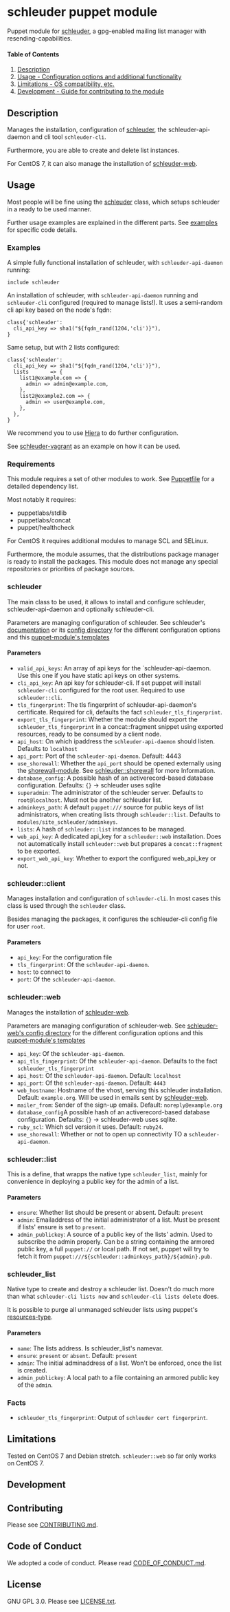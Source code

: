# schleuder puppet module

Puppet module for [schleuder](https://schleuder.org), a gpg-enabled mailing list manager with resending-capabilities.

#### Table of Contents

1. [Description](#description)
1. [Usage - Configuration options and additional functionality](#usage)
1. [Limitations - OS compatibility, etc.](#limitations)
1. [Development - Guide for contributing to the module](#development)

## Description


Manages the installation, configuration of [schleuder](https://schleuder.org), the schleuder-api-daemon and cli tool `schleuder-cli`.

Furthermore, you are able to create and delete list instances.

For CentOS 7, it can also manage the installation of [schleuder-web](https://0xacab.org/schleuder/schleuder-web).


## Usage

Most people will be fine using the [schleuder](README.md#schleuder) class, which setups schleuder in a ready to be used
manner.

Further usage examples are explained in the different parts. See [examples](README.md#examples) for specific code details.

### Examples

A simple fully functional installation of schleuder, with `schleuder-api-daemon` running:

    include schleuder

An installation of schleuder, with `schleuder-api-daemon` running and `schleuder-cli` configured (required to manage lists!). It uses a semi-random cli api key based on the node's fqdn:

    class{'schleuder':
      cli_api_key => sha1("${fqdn_rand(1204,'cli')}"),
    }

Same setup, but with 2 lists configured:

    class{'schleuder':
      cli_api_key => sha1("${fqdn_rand(1204,'cli')}"),
      lists       => {
        list1@example.com => {
          admin => admin@example.com,
        },
        list2@example2.com => {
          admin => user@example.com,
        },
      },
    }

We recommend you to use [Hiera](https://docs.puppet.com/hiera/) to do further configuration.


See [schleuder-vagrant](https://0xacab.org/schleuder/schleuder-vagrant) as an example on how it can be used.

### Requirements

This module requires a set of other modules to work. See [Puppetfile](Puppetfile) for a detailed dependency list.

Most notably it requires:

* puppetlabs/stdlib
* puppetlabs/concat
* puppet/healthcheck

For CentOS it requires additional modules to manage SCL and SELinux.

Furthermore, the module assumes, that the distributions package manager is ready to install the packages. This
module does not manage any special repositories or priorities of package sources.

### schleuder

The main class to be used, it allows to install and configure schleuder, schleuder-api-daemon and optionally schleuder-cli.

Parameters are managing configuration of schleuder. See schleuder's [documentation](https://schleuder.org/docs/#configuration) or its [config directory](https://0xacab.org/schleuder/schleuder/tree/master/etc) for the different configuration options and this [puppet-module's templates](templates/)

#### Parameters

* `valid_api_keys`: An array of api keys for the `schleuder-api-daemon. Use this one if you have static api keys on other systems.
* `cli_api_key`: An api key for schleuder-cli. If set puppet will install `schleuder-cli` configured for the root user. Required to use `schleuder::cli`.
* `tls_fingerprint`: The tls fingerprint of schleuder-api-daemon's certificate. Required for cli, defaults the fact `schleuder_tls_fingerprint`.
* `export_tls_fingerprint`: Whether the module should export the `schleuder_tls_fingerprint` in a concat::fragment snippet using exported resources, ready to be consumed by a client node.
* `api_host`: On which ipaddress the `schleuder-api-daemon` should listen. Defaults to `localhost`
* `api_port`: Port of the `schleuder-api-daemon`. Default: 4443
* `use_shorewall`: Whether the `api_port` should be opened externally using the [shorewall-module](https://git-ipuppet.immerda.ch/module-shorewall). See [schleuder::shorewall](manifests/shorewall.pp) for more Information.
* `database_config`: A possible hash of an activerecord-based database configuration. Defaults: `{}` -> schleuder uses sqlite
* `superadmin`: The administrator of the schleuder server. Defaults to `root@localhost`. Must not be another schleuder list.
* `adminkeys_path`: A default `puppet:///` source for public keys of list administrators, when creating lists through `schleuder::list`. Defaults to `modules/site_schleuder/adminkeys`.
* `lists`: A hash of `schleuder::list` instances to be managed.
* `web_api_key`: A dedicated api_key for a `schleuder::web` installation. Does not automatically install `schleuder::web` but prepares a `concat::fragment` to be exported.
* `export_web_api_key`: Whether to export the configured web_api_key or not.

### schleuder::client

Manages installation and configuration of `schleuder-cli`. In most cases this class is used through the `schleuder` class.

Besides managing the packages, it configures the schleuder-cli config file for user `root`.

#### Parameters

* `api_key`: For the configuration file
* `tls_fingerprint`: Of the `schleuder-api-daemon`.
* `host`: to connect to
* `port`: Of the `schleuder-api-daemon`.

### schleuder::web

Manages the installation of [schleuder-web](https://0xacab.org/schleuder/schleuder-web).

Parameters are managing configuration of schleuder-web. See [schleuder-web's config directory](https://0xacab.org/schleuder/schleuder-web/tree/master/config) for the different configuration options and this [puppet-module's templates](templates/web/)

* `api_key`: Of the `schleuder-api-daemon`.
* `api_tls_fingerprint`:  Of the `schleuder-api-daemon`. Defaults to the fact `schleuder_tls_fingerprint`
* `api_host`: Of the `schleuder-api-daemon`. Default: `localhost`
* `api_port`: Of the `schleuder-api-daemon`. Default: `4443`
* `web_hostname`: Hostname of the vhost, serving this schleuder installation. Default: `example.org`. Will be used in emails sent by [schleuder-web](https://0xacab.org/schleuder/schleuder-web).
* `mailer_from`: Sender of the sign-up emails. Default: `noreply@example.org`
* `database_config`A possible hash of an activerecord-based database configuration. Defaults: `{}` -> schleuder-web uses sqlite.
* `ruby_scl`: Which scl version it uses. Default: `ruby24`.
* `use_shorewall`: Whether or not to open up connectivity TO a `schleuder-api-daemon`.

### schleuder::list

This is a define, that wrapps the native type `schleuder_list`, mainly for convenience in deploying a public key for the admin of a list.

#### Parameters

* `ensure`: Whether list should be present or absent. Default: `present`
* `admin`: Emailaddress of the initial administrator of a list. Must be present if lists' ensure is set to `present`.
* `admin_publickey`: A source of a public key of the lists' admin. Used to subscribe the admin properly. Can be a string containing the armored public key, a full `puppet://` or local path. If not set, puppet will try to fetch it from `puppet:///${schleuder::adminkeys_path}/${admin}.pub`.

### schleuder_list

Native type to create and destroy a schleuder list. Doesn't do much more than what `schleuder-cli lists new` and `schleuder-cli lists delete` does.

It is possible to purge all unmanaged schleuder lists using puppet's [resources-type](https://docs.puppet.com/puppet/latest/type.html#resources).

#### Parameters

* `name`: The lists address. Is schleuder_list's namevar.
* `ensure`: `present` or `absent`. Default: `present`
* `admin`: The initial adminaddress of a list. Won't be enforced, once the list is created.
* `admin_publickey`: A local path to a file containing an armored public key of the `admin`.

### Facts

* `schleuder_tls_fingerprint`: Output of `schleuder cert fingerprint`.

## Limitations

Tested on CentOS 7 and Debian stretch. `schleuder::web` so far only works on CentOS 7.

## Development

Contributing
------------

Please see [CONTRIBUTING.md](CONTRIBUTING.md).


Code of Conduct
---------------

We adopted a code of conduct. Please read [CODE_OF_CONDUCT.md](CODE_OF_CONDUCT.md).


License
-------

GNU GPL 3.0. Please see [LICENSE.txt](LICENSE.txt).

